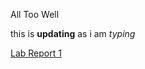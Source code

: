 All Too Well

this is **updating** as i am _typing_

[Lab Report 1](https://vdamani.github.io/cse15l-lab-reports/lab-report-1-week-0.html)